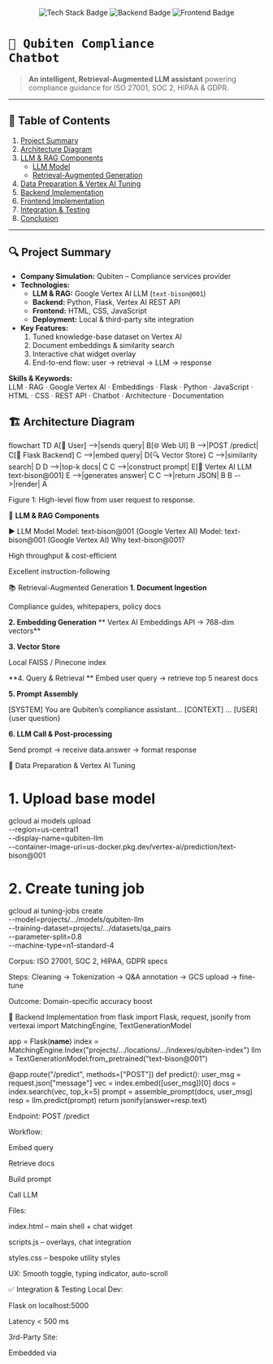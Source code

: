 <p align="center">
  <img src="https://img.shields.io/badge/LLM–RAG–Google%20Vertex%20AI-blue" alt="Tech Stack Badge" />
  <img src="https://img.shields.io/badge/Flask–Python-green" alt="Backend Badge" />
  <img src="https://img.shields.io/badge/HTML–CSS–JS-yellow" alt="Frontend Badge" />
</p>

# <code>🎯 Qubiten Compliance Chatbot</code>

> **An intelligent, Retrieval-Augmented LLM assistant** powering compliance guidance for ISO 27001, SOC 2, HIPAA & GDPR.

---

## 📑 Table of Contents

1. [Project Summary](#project-summary)  
2. [Architecture Diagram](#architecture-diagram)  
3. [LLM & RAG Components](#llm--rag-components)  
   - [LLM Model](#llm-model)  
   - [Retrieval-Augmented Generation](#retrieval-augmented-generation)  
4. [Data Preparation & Vertex AI Tuning](#data-preparation--vertex-ai-tuning)  
5. [Backend Implementation](#backend-implementation)  
6. [Frontend Implementation](#frontend-implementation)  
7. [Integration & Testing](#integration--testing)  
8. [Conclusion](#conclusion)

---

## 🔍 Project Summary

- **Company Simulation:** Qubiten – Compliance services provider  
- **Technologies:**  
  - **LLM & RAG:** Google Vertex AI LLM (`text-bison@001`)  
  - **Backend:** Python, Flask, Vertex AI REST API  
  - **Frontend:** HTML, CSS, JavaScript  
  - **Deployment:** Local & third-party site integration  
- **Key Features:**  
  1. Tuned knowledge-base dataset on Vertex AI  
  2. Document embeddings & similarity search  
  3. Interactive chat widget overlay  
  4. End-to-end flow: user → retrieval → LLM → response  

**Skills & Keywords:**  
LLM · RAG · Google Vertex AI · Embeddings · Flask · Python · JavaScript · HTML · CSS · REST API · Chatbot · Architecture · Documentation



## 🏗️ Architecture Diagram


flowchart TD
  A[👤 User] -->|sends query| B[🌐 Web UI]
  B -->|POST /predict| C[🐍 Flask Backend]
  C -->|embed query| D{🔍 Vector Store}
  C -->|similarity search| D
  D -->|top-k docs| C
  C -->|construct prompt| E[🤖 Vertex AI LLM<br/>text-bison@001]
  E -->|generates answer| C
  C -->|return JSON| B
  B -->|render| A

Figure 1: High-level flow from user request to response.

🤖 **LLM & RAG Components**

▶️ LLM Model
Model: text-bison@001 (Google Vertex AI)
Model: text-bison@001 (Google Vertex AI)
Why text-bison@001?

High throughput & cost-efficient

Excellent instruction-following

📚 Retrieval-Augmented Generation
**1. Document Ingestion**

Compliance guides, whitepapers, policy docs

**2. Embedding Generation**
**
Vertex AI Embeddings API → 768-dim vectors**

**3. Vector Store**

Local FAISS / Pinecone index

**4. Query & Retrieval
**
Embed user query → retrieve top 5 nearest docs

**5. Prompt Assembly**

[SYSTEM]
You are Qubiten’s compliance assistant...
[CONTEXT]
<doc1>…<doc5>
[USER]
{user question}

**6. LLM Call & Post-processing**

Send prompt → receive data.answer → format response

🧰 Data Preparation & Vertex AI Tuning
# 1. Upload base model
gcloud ai models upload \
  --region=us-central1 \
  --display-name=qubiten-llm \
  --container-image-uri=us-docker.pkg.dev/vertex-ai/prediction/text-bison@001

# 2. Create tuning job
gcloud ai tuning-jobs create \
  --model=projects/.../models/qubiten-llm \
  --training-dataset=projects/.../datasets/qa_pairs \
  --parameter-split=0.8 \
  --machine-type=n1-standard-4

Corpus: ISO 27001, SOC 2, HIPAA, GDPR specs

Steps: Cleaning → Tokenization → Q&A annotation → GCS upload → fine-tune

Outcome: Domain-specific accuracy boost

🔧 Backend Implementation
from flask import Flask, request, jsonify
from vertexai import MatchingEngine, TextGenerationModel

app = Flask(__name__)
index = MatchingEngine.Index("projects/.../locations/.../indexes/qubiten-index")
llm   = TextGenerationModel.from_pretrained("text-bison@001")

@app.route("/predict", methods=["POST"])
def predict():
    user_msg = request.json["message"]
    vec      = index.embed([user_msg])[0]
    docs     = index.search(vec, top_k=5)
    prompt   = assemble_prompt(docs, user_msg)
    resp     = llm.predict(prompt)
    return jsonify(answer=resp.text)


Endpoint: POST /predict

Workflow:

Embed query

Retrieve docs

Build prompt

Call LLM

<!-- index.html -->
<script src="nav-dynamic.js"></script>

Files:

index.html – main shell + chat widget

scripts.js – overlays, chat integration

styles.css – bespoke utility styles

UX: Smooth toggle, typing indicator, auto-scroll

✅ Integration & Testing
Local Dev:

Flask on localhost:5000

Latency < 500 ms

3rd-Party Site:

Embedded via <script>

CORS configured

Results:

100% demo uptime

Excellent response relevance
🏁 Conclusion
Qubiten Compliance Chatbot showcases:

Mastery of RAG and LLM fine-tuning

Clean, modular Flask + JS architecture

Seamless local & third-party integration

Production-ready, extensible to any regulated domain

Return JSON

💻 Frontend Implementation

